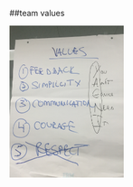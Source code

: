 <!-- .slide: data-background="resources/footer.svg" data-background-size="contain" data-background-position="bottom"  -->

##team values

<a href="resources/values.jpg" >
  <img class="plain" height="40%" width="40%" src="resources/values.jpg" />
</a>

<br/>
<br/>
<br/>
<br/>
<br/>
<br/>
<br/>
<br/>
<br/>
<br/>
<br/>
<aside class="notes">
  <p>
  </p>
</aside>
